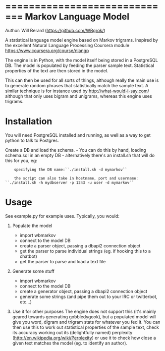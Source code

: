 =============================
 Markov Language Model
=============================
Author: Will Berard (https://github.com/WBgrok/)

A statistical language model engine based on Markov trigrams.
Inspired by the excellent Natural Language Processing Coursera module
https://www.coursera.org/course/nlangp

The engine is in Python, with the model itself being stored in a PostgreSQL DB.
The model is populated by feeding the parser sample text. Statistical properties
of the text are then stored in the model.

This can then be used for all sorts of things, although really the main use is to
generate random phrases that statistically match the sample text.
A similar technique is for instance used by http://what-would-i-say.com/ although
that only uses bigram and unigrams, whereas this engine uses trigrams.

Installation
============

You will need PostgreSQL installed and running, as well as a way to get python to talk to Postgres.

Create a DB and load the schema.
	- You can do this by hand, loading schema.sql in an empty DB
	- alternatively there's an install.sh that will do this for you, eg:

		specifying the DB name:``./install.sh -d mymarkov``

		the script can also take in hostname, port and username: ``./install.sh -h mydbserver -p 1243 -u user -d mymarkov``

Usage
=====

See example.py for example uses. Typically, you would:

1) Populate the model
	- import wbmarkov
	- connect to the model DB
	- create a parser object, passing a dbapi2 connection object
	- get the parser to parse individual strings (eg. if hooking this to a chatbot)
	- get the parser to parse and load a text file

2) Generate some stuff
	- import wbmarkov
	- connect to the model DB
	- create a generator object, passing a dbapi2 connection object
	- generate some strings (and pipe them out to your IRC or twitterbot, etc...)

3) Use it for other purposes
	The engine does not support this (it's mainly geared towards generating gobbledygook),
	but a populated model will give you word, digram and trigram stats for whatever you fed it.
	You can then use this to work out statistical properties of the sample text, check its accuracy
	working out its (delightfully named) perplexity (http://en.wikipedia.org/wiki/Perplexity) or use
	it to check how close a given text matches the model (eg. to identify an author).